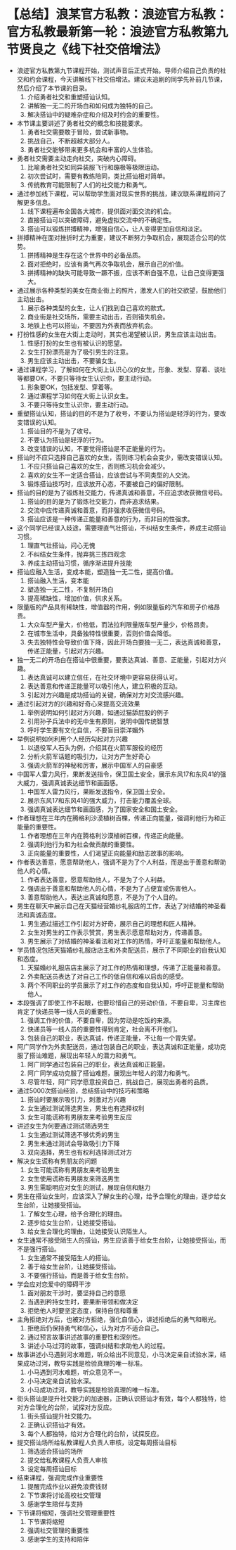 # 【总结】浪某官方私教：浪迹官方私教：官方私教最新第一轮：浪迹官方私教第九节贤良之《线下社交倍增法》

-   浪迹官方私教第九节课程开始，测试声音后正式开始。导师介绍自己负责的社交和约会课程，今天讲解线下社交倍增法。建议未追剧的同学先补前几节课，然后介绍了本节课的目录。
    1.  介绍勇者社交和重塑搭讪认知。
    2.  讲解独一无二的开场白和如何成为独特的自己。
    3.  解决搭讪中的疑难杂症和介绍及时约会的重要性。
-   本节课主要讲述了勇者社交的概念和技能要求。
    1.  勇者社交需要敢于冒险，尝试新事物。
    2.  挑战自己，不断超越大部分人。
    3.  勇者社交能够带来更多机会和丰富的人生体验。
-   勇者社交需要主动走向社交，突破内心障碍。
    1.  比喻勇者社交如同异装服飞行和蹦极等极限运动。
    2.  初次尝试时，需要有教练陪同，类比搭讪相对简单。
    3.  传统教育可能限制了人们的社交能力和勇气。
-   通过参加线下课程，可以帮助学生面对现实世界的挑战，建议联系课程顾问了解更多信息。
    1.  线下课程遍布全国各大城市，提供面对面交流的机会。
    2.  直接搭讪可以突破障碍，避免虚拟交流中的不确定性。
    3.  搭讪可以锻炼拼搏精神，增强自信心，让人变得更加自信和淡定。
-   拼搏精神在面对挫折时尤为重要，建议不断努力争取机会，展现适合公司的优势。
    1.  拼搏精神是生存在这个世界中的必备品质。
    2.  面对拒绝时，应该有勇气再次争取机会，展示自己的价值。
    3.  拼搏精神的缺失可能导致一蹶不振，应该不断自强不息，让自己变得更强大。
-   通过展示各种类型的美女在商业街上的照片，激发人们的社交欲望，鼓励他们主动出击。
    1.  展示各种类型的女生，让人们找到自己喜欢的款式。
    2.  商业街是社交场所，需要主动出击，否则错失机会。
    3.  地铁上也可以搭讪，不要因为外表而放弃机会。
-   打扮性感的女生在大街上走动时，其实也渴望被认识，男生应该主动出击。
    1.  性感打扮的女生也有被认识的愿望。
    2.  女生打扮漂亮是为了吸引男生的注意。
    3.  男生应该主动出击，不要骗女生。
-   通过课程学习，了解如何在大街上认识心仪的女生，形象、发型、穿着、谈吐等都要OK，不要只等待女生认识你，要主动行动。
    1.  形象要OK，包括发型、穿着等。
    2.  通过课程学习如何在大街上认识女生。
    3.  不要只等待女生认识你，要主动行动。
-   重塑搭讪认知，搭讪的目的不是为了收号，不要认为搭讪是轻浮的行为，要改变错误的认知。
    1.  搭讪目的不是为了收号。
    2.  不要认为搭讪是轻浮的行为。
    3.  改变错误的认知，不要觉得搭讪是不正能量的行为。
-   搭讪时不应只选择自己喜欢的女生，否则练习机会会变少，需改变错误认知。
    1.  不应只搭讪自己喜欢的女生，否则练习机会会减少。
    2.  喜欢的女生不一定适合搭讪，应该尝试与不同类型的人交流。
    3.  锻炼搭讪技巧时，应该放开心态，不要被自己的偏好限制。
-   搭讪的目的是为了锻炼社交能力，传递真诚和善意，不应追求收获微信号码。
    1.  搭讪的目的是为了锻炼社交能力，而非追求结果。
    2.  交流中应传递真诚和善意，而非强求收获微信号码。
    3.  搭讪应该是一种传递正能量和善意的行为，而非目的性强求。
-   这个同学已经误入歧途，需要理直气壮搭讪，不纠结女生条件，养成主动搭讪习惯。
    1.  理直气壮搭讪，问心无愧
    2.  不纠结女生条件，抛弃挑三拣四观念
    3.  养成主动搭讪习惯，循序渐进提升技能
-   搭讪应融入生活，变成本能，塑造独一无二性，提高价值。
    1.  搭讪融入生活，变本能
    2.  塑造独一无二性，不复制开场白
    3.  提高稀缺性，增加价值，供求关系。
-   限量版的产品具有稀缺性，增值器的作用，例如限量版的汽车和房子价格昂贵。
    1.  大众车型产量大，价格低，而法拉利限量版车型产量少，价格昂贵。
    2.  在城市生活中，具备独特性很重要，否则价值会降低。
    3.  失去独特性会导致价值下降，因此开场白要独一无二，表达真诚和善意，传递正能量，引起对方兴趣。
-   独一无二的开场白在搭讪中很重要，要表达真诚、善意、正能量，引起对方兴趣。
    1.  表达真诚可以建立信任，在社交环境中更容易获得认可。
    2.  表达善意和传递正能量可以吸引他人，建立积极的互动。
    3.  引起对方兴趣是成功搭讪的关键，确保对方对交流感兴趣。
-   通过引起对方的兴趣和好奇心来提高交流效果
    1.  举例说明如何引起对方兴趣，如通过猫舔屁股的例子
    2.  引用孙子兵法中的无中生有原则，说明中国传统智慧
    3.  呼吁学生要有文化自信，不要盲目崇洋媚外
-   举例说明如何利用个人经历勾起对方兴趣
    1.  以退役军人石头为例，介绍其在火箭军服役的经历
    2.  分析火箭军话题的吸引力，让对方产生好奇心
    3.  强调火箭军的神秘和厉害，展示中国军人的自豪感
-   中国军人雷力风行，果断发送指令，保卫国土安全，展示东风17和东风41的强大威力，强调真诚表达细节和画面感。
    1.  中国军人雷力风行，果断发送指令，保卫国土安全。
    2.  展示东风17和东风41的强大威力，打击能力覆盖全球。
    3.  强调真诚表达细节和画面感，为了国家安全和国土安全。
-   作者理想在三年内在腾格利沙漠植树百棵，传递正向能量，强调利他行为和正能量的重要性。
    1.  作者理想在三年内在腾格利沙漠植树百棵，传递正向能量。
    2.  强调利他行为和为社会做贡献的重要性。
    3.  正向能量的重要性，人们渴望正向能量和励志故事的影响。
-   作者表达善意，愿意帮助他人，强调不是为了个人利益，而是出于善意和帮助他人的心情。
    1.  作者表达善意，愿意帮助他人，不是为了个人利益。
    2.  强调出于善意和帮助他人的心情，不是为了占便宜或伤害他人。
    3.  善意帮助他人，表达出真诚和愿意，不是为了个人目的。
-   男生在聊天中展示自己在天猫经营婚纱礼服店的工作，表达了对结婚的神圣看法和真诚态度。
    1.  男生通过描述工作引起对方好奇，展示自己的理想和匠人精神。
    2.  女生对男生的工作表示赞赏，男生表示愿意帮助对方，传递善意。
    3.  男生展示了对结婚的神圣看法和对工作的热情，呼吁正能量和帮助他人。
-   学员情况包括天猫婚纱礼服店店主和外卖配送员，展示了不同职业的自我认知和态度。
    1.  天猫婚纱礼服店店主展示了对工作的热情和理想，传递了正能量和善意。
    2.  外卖配送员表达了对自己工作的低自信和难以启齿的感受。
    3.  两个不同职业的学员展示了对工作的态度和自我认知，呼吁正能量和帮助他人。
-   本段强调了即使工作不起眼，也要珍惜自己的劳动价值，不要自卑，习主席也肯定了快递员等一线人员的重要性。
    1.  强调工作的价值，不要自卑，因为劳动是吃饭的来源。
    2.  快递员等一线人员的重要性得到肯定，社会离不开他们。
    3.  包装自己的职业，表达真诚，传递正能量，不让每一个胃失望。
-   阿广同学作为外卖配送员，通过包装自己的职业，表达真诚和正能量，成功克服了搭讪难题，展现出年轻人的潜力和勇气。
    1.  阿广同学通过包装自己的职业，表达真诚和正能量。
    2.  阿广同学成功克服了搭讪难题，展现出年轻人的潜力和勇气。
    3.  尽管年轻，阿广同学愿意投资自己，挑战自己，展现出勇者的品质。
-   通过5000次搭讪经验，总结搭讪中的技巧和策略
    1.  搭讪时要展示吸引力，刺激对方兴趣
    2.  女生通过测试筛选男生，男生也有选择权利
    3.  女生可能谎称有男朋友来考验男生反应
-   讲述女生为何要通过测试筛选男生
    1.  女生通过测试筛选不够优秀的男生
    2.  男生未通过测试会导致吸引力下降
    3.  双向选择，男生也有权利选择测试对方
-   解决女生谎称有男朋友的问题
    1.  女生可能谎称有男朋友来考验男生
    2.  女生使用谎称有男朋友来筛选男生
    3.  男生需聪明应对女生的测试，展现自信和魅力
-   男生在搭讪女生时，应该深入了解女生的心理，给予合理化的理由，逐步给女生台阶，让她接受搭讪。
    1.  了解女生心理，给予合理化的理由。
    2.  逐步给女生台阶，让她接受搭讪。
    3.  给女生合理化的理由，让她接受认识陌生人。
-   女生通常不接受陌生人的搭讪，男生应该善于给女生台阶，让她接受搭讪，而不是强行搭讪。
    1.  女生通常不接受陌生人的搭讪。
    2.  善于给女生台阶，让她接受搭讪。
    3.  不要强行搭讪，而是善于给女生台阶。
-   学会应对恋爱中的障碍干涉
    1.  面对朋友干涉时，要坚持自己的意愿
    2.  当遇到矜持女生时，要果断带领和做决定
    3.  拒绝他人时要坚定态度，保持自信和尊重
-   主角拒绝对方后，也被对方拒绝，强化自信心，讲述拒绝后的勇气和眼光。
    1.  拒绝后仍保持勇气和信心，认为对方不适合自己。
    2.  通过预言故事讲述故事的重要性和深刻性。
    3.  讲述小马过河的故事，强调纠结和求助他人的过程。
-   故事讲述小马遇到河水难题，听众给出不同意见，小马决定亲自试验水深，结果成功过河，教导实践是检验真理的唯一标准。
    1.  小马遇到河水难题，听众意见不一。
    2.  小马决定亲自试验水深。
    3.  小马成功过河，教导实践是检验真理的唯一标准。
-   街头搭讪是提升社交能力的加速器，正确认识搭讪才有效，每个人都独特，给对方合理化的台阶，试探对方反应。
    1.  街头搭讪提升社交能力。
    2.  正确认识搭讪才有效。
    3.  每个人都独特，给对方合理化的台阶，试探反应。
-   提交搭讪场所给私教课程人负责人审核，设定每周搭讪目标
    1.  筛选适合搭讪的场所
    2.  提交给私教课程人负责人审核
    3.  设定每周搭讪目标
-   结束课程，强调完成作业重要性
    1.  提醒完成作业以避免浪费钱财
    2.  下节课将讨论高校社交管理
    3.  感谢学生陪伴与支持
-   下节课将缩短，强调社交管理重要性
    1.  下节课将缩短
    2.  强调社交管理的重要性
    3.  感谢学生的支持和陪伴